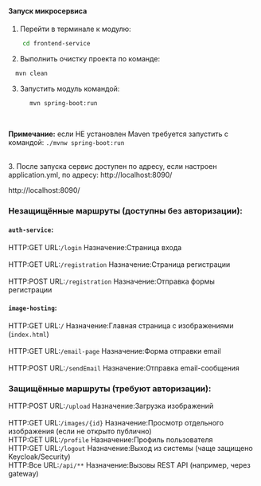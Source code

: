 ##
#### Запуск микросервиса

1. Перейти в терминале к модулю:

```bash
    cd frontend-service
  ```
2. Выполнить очистку проекта по команде:
  ```bash
    mvn clean
  ```

3. Запустить модуль командой:
  ```bash
        mvn spring-boot:run
  ```

<br>

**Примечание:** если НЕ установлен Maven требуется запустить с командой: ```./mvnw spring-boot:run ```

<br>
3. После запуска сервис доступен по адресу, если настроен application.yml, по адресу: http://localhost:8090/

http://localhost:8090/


### Незащищённые маршруты (доступны без авторизации):

#### `auth-service`:

HTTP:GET  URL:`/login` Назначение:Страница входа <br>                
HTTP:GET  URL:`/registration` Назначение:Страница регистрации <br>  
HTTP:POST  URL:`/registration` Назначение:Отправка формы регистрации <br>

#### `image-hosting`:

HTTP:GET  URL:`/` Назначение:Главная страница с изображениями (`index.html`) <br>  
HTTP:GET  URL:`/email-page` Назначение:Форма отправки email <br>     
HTTP:POST  URL:`/sendEmail` Назначение:Отправка email-сообщения <br>

### Защищённые маршруты (требуют авторизации):

HTTP:POST URL:`/upload` Назначение:Загрузка изображений <br>  
HTTP:GET URL:`/images/{id}` Назначение:Просмотр отдельного изображения (если не открыто публично) <br>
HTTP:GET URL:`/profile` Назначение:Профиль пользователя <br>
HTTP:GET URL:`/logout` Назначение:Выход из системы (чаще защищено Keycloak/Security) <br>
HTTP:Все URL:`/api/**` Назначение:Вызовы REST API (например, через gateway) <br>   